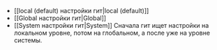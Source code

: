 - [[local (default) настройки гит|local (default)]]
- [[Global настройки гит|Global]]
- [[System настройки гит|System]]
Сначала гит ищет настройки на локальном уровне, потом  на глобальном, а после уже на уровне системы.
